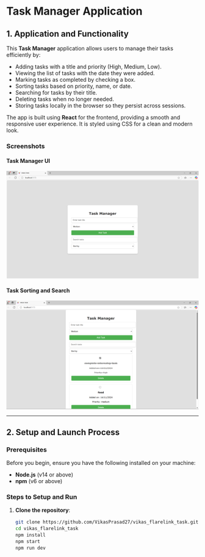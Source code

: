 # Task Manager Application

## 1. Application and Functionality

This **Task Manager** application allows users to manage their tasks efficiently by:

- Adding tasks with a title and priority (High, Medium, Low).
- Viewing the list of tasks with the date they were added.
- Marking tasks as completed by checking a box.
- Sorting tasks based on priority, name, or date.
- Searching for tasks by their title.
- Deleting tasks when no longer needed.
- Storing tasks locally in the browser so they persist across sessions.

The app is built using **React** for the frontend, providing a smooth and responsive user experience. It is styled using CSS for a clean and modern look.

### Screenshots

#### Task Manager UI
![Task Manager UI](src/assets/Screenshot1.png)

#### Task Sorting and Search
![Task Sorting and Search](src/assets/Screenshot2.png)

---

## 2. Setup and Launch Process

### Prerequisites

Before you begin, ensure you have the following installed on your machine:

- **Node.js** (v14 or above)
- **npm** (v6 or above)

### Steps to Setup and Run

1. **Clone the repository**:
   ```bash
   git clone https://github.com/VikasPrasad27/vikas_flarelink_task.git
   cd vikas_flarelink_task
   npm install
   npm start
   npm run dev
